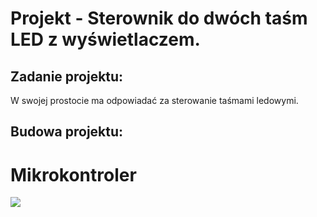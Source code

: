 # Projekt - Sterownik do dwóch taśm LED z wyświetlaczem.

## Zadanie projektu:
W swojej prostocie ma odpowiadać za sterowanie taśmami ledowymi.

## Budowa projektu:
# Mikrokontroler
![](https://github.com/suronomo/projektTM/fotografie/Mikrokontroler.PNG)
